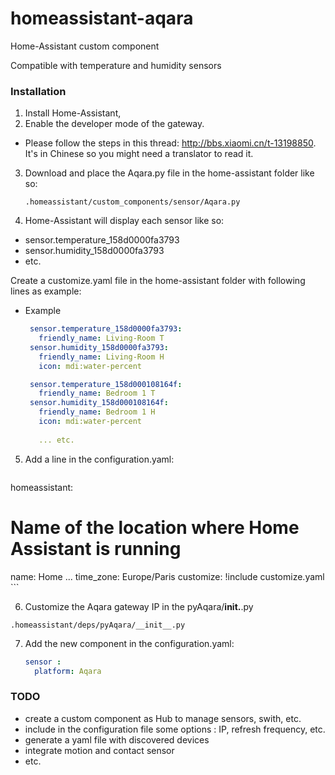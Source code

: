 # homeassistant-aqara
Home-Assistant custom component

Compatible with temperature and humidity sensors

### Installation
1. Install Home-Assistant,
2. Enable the developer mode of the gateway.
 - Please follow the steps in this thread: http://bbs.xiaomi.cn/t-13198850. 
It's in Chinese so you might need a translator to read it.
3. Download and place the Aqara.py file in the home-assistant folder like so:

    `.homeassistant/custom_components/sensor/Aqara.py`

4. Home-Assistant will display each sensor like so:
 - sensor.temperature_158d0000fa3793
 - sensor.humidity_158d0000fa3793
 - etc.
 
Create a customize.yaml file in the home-assistant folder with following lines as example:

 - Example

    ```yaml
     sensor.temperature_158d0000fa3793:
       friendly_name: Living-Room T
     sensor.humidity_158d0000fa3793:
       friendly_name: Living-Room H
       icon: mdi:water-percent

     sensor.temperature_158d000108164f:
       friendly_name: Bedroom 1 T
     sensor.humidity_158d000108164f:
       friendly_name: Bedroom 1 H
       icon: mdi:water-percent
       
       ... etc.
    ```

5. Add a line in the configuration.yaml:

    ```yaml
homeassistant:
  # Name of the location where Home Assistant is running
   name: Home
...
   time_zone: Europe/Paris
   customize: !include customize.yaml
    ```

6. Customize the Aqara gateway IP in the pyAqara/__init.__.py

  `.homeassistant/deps/pyAqara/__init__.py`

7. Add the new component in the configuration.yaml:

    ```yaml
    sensor :
      platform: Aqara
    ```

### TODO

 - create a custom component as Hub to manage sensors, swith, etc.
 - include in the configuration file some options : IP, refresh frequency, etc.
 - generate a yaml file with discovered devices
 - integrate motion and contact sensor
 - etc.
